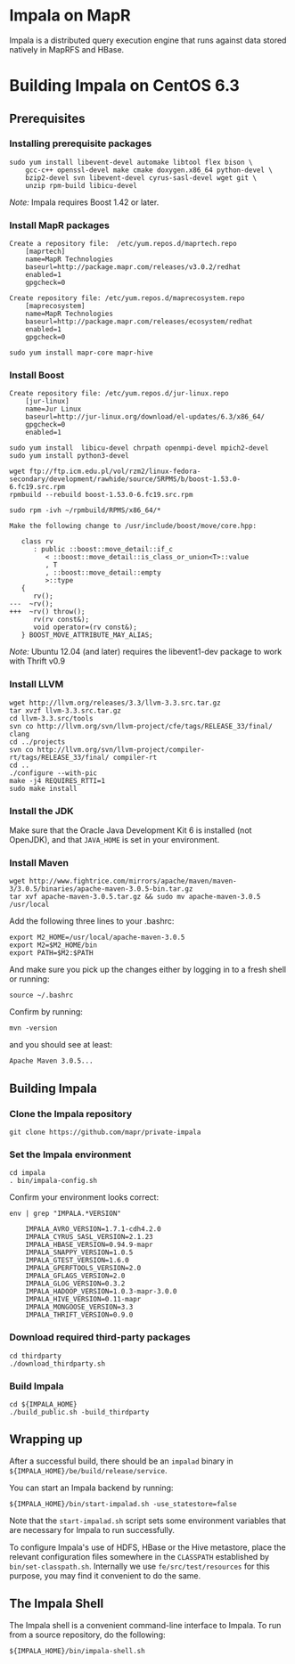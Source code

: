 # Impala on MapR

Impala is a distributed query execution engine that runs against data stored natively in MapRFS and HBase.


# Building Impala on CentOS 6.3

## Prerequisites

### Installing prerequisite packages

    sudo yum install libevent-devel automake libtool flex bison \
        gcc-c++ openssl-devel make cmake doxygen.x86_64 python-devel \
        bzip2-devel svn libevent-devel cyrus-sasl-devel wget git \
        unzip rpm-build libicu-devel

*Note:* Impala requires Boost 1.42 or later.

### Install MapR packages

    Create a repository file:  /etc/yum.repos.d/maprtech.repo
        [maprtech]
        name=MapR Technologies
        baseurl=http://package.mapr.com/releases/v3.0.2/redhat
        enabled=1
        gpgcheck=0
    
    Create repository file: /etc/yum.repos.d/maprecosystem.repo
        [maprecosystem]
        name=MapR Technologies
        baseurl=http://package.mapr.com/releases/ecosystem/redhat
        enabled=1
        gpgcheck=0

    sudo yum install mapr-core mapr-hive

### Install Boost

    Create repository file: /etc/yum.repos.d/jur-linux.repo
        [jur-linux]
        name=Jur Linux
        baseurl=http://jur-linux.org/download/el-updates/6.3/x86_64/
        gpgcheck=0
        enabled=1

    sudo yum install  libicu-devel chrpath openmpi-devel mpich2-devel
    sudo yum install python3-devel

    wget ftp://ftp.icm.edu.pl/vol/rzm2/linux-fedora-secondary/development/rawhide/source/SRPMS/b/boost-1.53.0-6.fc19.src.rpm
    rpmbuild --rebuild boost-1.53.0-6.fc19.src.rpm

    sudo rpm -ivh ~/rpmbuild/RPMS/x86_64/*

    Make the following change to /usr/include/boost/move/core.hpp:

       class rv
          : public ::boost::move_detail::if_c
             < ::boost::move_detail::is_class_or_union<T>::value
             , T
             , ::boost::move_detail::empty
             >::type
       {
          rv();
    ---  ~rv();
    +++  ~rv() throw();
          rv(rv const&);
          void operator=(rv const&);
       } BOOST_MOVE_ATTRIBUTE_MAY_ALIAS;

*Note:* Ubuntu 12.04 (and later) requires the libevent1-dev package to work with Thrift v0.9

### Install LLVM

    wget http://llvm.org/releases/3.3/llvm-3.3.src.tar.gz
    tar xvzf llvm-3.3.src.tar.gz
    cd llvm-3.3.src/tools
    svn co http://llvm.org/svn/llvm-project/cfe/tags/RELEASE_33/final/ clang
    cd ../projects
    svn co http://llvm.org/svn/llvm-project/compiler-rt/tags/RELEASE_33/final/ compiler-rt
    cd ..
    ./configure --with-pic
    make -j4 REQUIRES_RTTI=1
    sudo make install
    
### Install the JDK

Make sure that the Oracle Java Development Kit 6 is installed (not OpenJDK), and that `JAVA_HOME` is set in your environment.

### Install Maven

    wget http://www.fightrice.com/mirrors/apache/maven/maven-3/3.0.5/binaries/apache-maven-3.0.5-bin.tar.gz
    tar xvf apache-maven-3.0.5.tar.gz && sudo mv apache-maven-3.0.5 /usr/local
   
Add the following three lines to your .bashrc:

    export M2_HOME=/usr/local/apache-maven-3.0.5
    export M2=$M2_HOME/bin  
    export PATH=$M2:$PATH 

And make sure you pick up the changes either by logging in to a fresh shell or running:

    source ~/.bashrc

Confirm by running:

    mvn -version

and you should see at least:

    Apache Maven 3.0.5...

## Building Impala

### Clone the Impala repository

    git clone https://github.com/mapr/private-impala

### Set the Impala environment
  
    cd impala
    . bin/impala-config.sh

Confirm your environment looks correct:

    env | grep "IMPALA.*VERSION"

        IMPALA_AVRO_VERSION=1.7.1-cdh4.2.0
        IMPALA_CYRUS_SASL_VERSION=2.1.23
        IMPALA_HBASE_VERSION=0.94.9-mapr
        IMPALA_SNAPPY_VERSION=1.0.5
        IMPALA_GTEST_VERSION=1.6.0
        IMPALA_GPERFTOOLS_VERSION=2.0
        IMPALA_GFLAGS_VERSION=2.0
        IMPALA_GLOG_VERSION=0.3.2
        IMPALA_HADOOP_VERSION=1.0.3-mapr-3.0.0
        IMPALA_HIVE_VERSION=0.11-mapr
        IMPALA_MONGOOSE_VERSION=3.3
        IMPALA_THRIFT_VERSION=0.9.0

### Download required third-party packages

    cd thirdparty
    ./download_thirdparty.sh

### Build Impala

    cd ${IMPALA_HOME}
    ./build_public.sh -build_thirdparty

## Wrapping up

After a successful build, there should be an `impalad` binary in `${IMPALA_HOME}/be/build/release/service`.

You can start an Impala backend by running:

    ${IMPALA_HOME}/bin/start-impalad.sh -use_statestore=false

Note that the `start-impalad.sh` script sets some environment variables that are necessary for Impala to run successfully.

To configure Impala's use of HDFS, HBase or the Hive metastore, place the relevant configuration files somewhere in the `CLASSPATH` established by `bin/set-classpath.sh`. Internally we use `fe/src/test/resources` for this purpose, you may find it convenient to do the same.

## The Impala Shell

The Impala shell is a convenient command-line interface to Impala. To run from a source repository, do the following:

    ${IMPALA_HOME}/bin/impala-shell.sh
